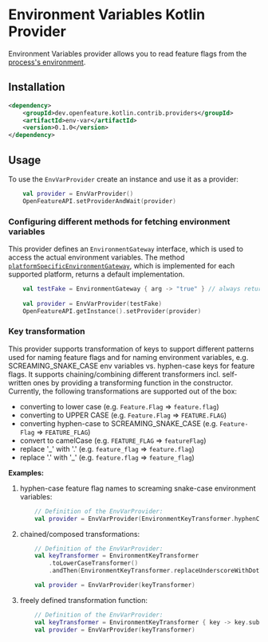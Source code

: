 # Environment Variables Kotlin Provider

Environment Variables provider allows you to read feature flags from the [process's environment](https://en.wikipedia.org/wiki/Environment_variable).

## Installation

```xml
<dependency>
    <groupId>dev.openfeature.kotlin.contrib.providers</groupId>
    <artifactId>env-var</artifactId>
    <version>0.1.0</version>
</dependency>
```

## Usage

To use the `EnvVarProvider` create an instance and use it as a provider:

```kotlin
    val provider = EnvVarProvider()
    OpenFeatureAPI.setProviderAndWait(provider)
```

### Configuring different methods for fetching environment variables

This provider defines an `EnvironmentGateway` interface, which is used to access the actual environment variables.
The method [`platformSpecificEnvironmentGateway`][platformSpecificEnvironmentGateway], which is implemented for each supported platform, returns a default implementation.

```kotlin
    val testFake = EnvironmentGateway { arg -> "true" } // always returns true
    
    val provider = EnvVarProvider(testFake)
    OpenFeatureAPI.getInstance().setProvider(provider)
```

### Key transformation

This provider supports transformation of keys to support different patterns used for naming feature flags and for
naming environment variables, e.g. SCREAMING_SNAKE_CASE env variables vs. hyphen-case keys for feature flags.
It supports chaining/combining different transformers incl. self-written ones by providing a transforming function in the constructor.
Currently, the following transformations are supported out of the box:

- converting to lower case (e.g. `Feature.Flag` => `feature.flag`)
- converting to UPPER CASE (e.g. `Feature.Flag` => `FEATURE.FLAG`)
- converting hyphen-case to SCREAMING_SNAKE_CASE (e.g. `Feature-Flag` => `FEATURE_FLAG`)
- convert to camelCase (e.g. `FEATURE_FLAG` => `featureFlag`)
- replace '_' with '.' (e.g. `feature_flag` => `feature.flag`)
- replace '.' with '_' (e.g. `feature.flag` => `feature_flag`)

**Examples:**

1. hyphen-case feature flag names to screaming snake-case environment variables:

   ```kotlin
       // Definition of the EnvVarProvider:
       val provider = EnvVarProvider(EnvironmentKeyTransformer.hyphenCaseToScreamingSnake())
   ```

2. chained/composed transformations:

   ```kotlin
       // Definition of the EnvVarProvider:
       val keyTransformer = EnvironmentKeyTransformer
           .toLowerCaseTransformer()
           .andThen(EnvironmentKeyTransformer.replaceUnderscoreWithDotTransformer())
   
       val provider = EnvVarProvider(keyTransformer)
   ```

3. freely defined transformation function:

   ```kotlin
       // Definition of the EnvVarProvider:   
       val keyTransformer = EnvironmentKeyTransformer { key -> key.substring(1) }
       val provider = EnvVarProvider(keyTransformer)
   ```

<!-- links -->

[platformSpecificEnvironmentGateway]: src/commonMain/kotlin/dev/openfeature/kotlin/contrib/providers/envvar/PlatformSpecificEnvironmentGateway.kt
